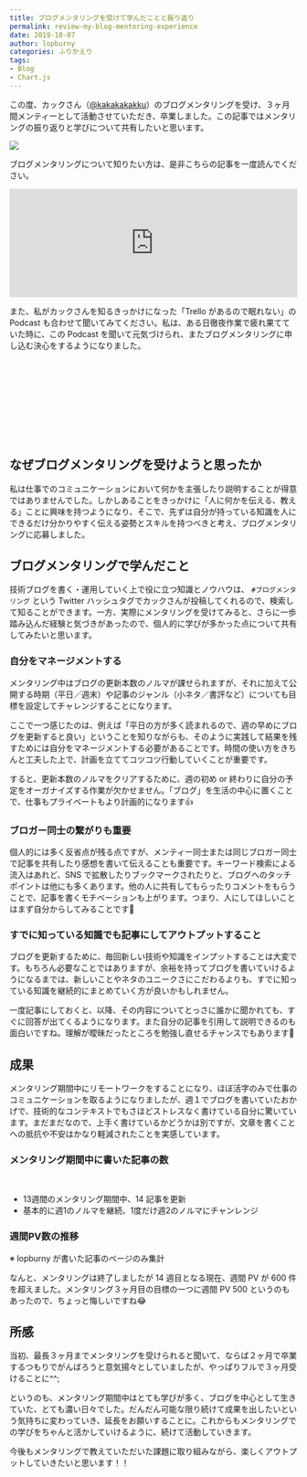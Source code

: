 ```yaml
---
title: ブログメンタリングを受けて学んだことと振り返り
permalink: review-my-blog-mentoring-experience
date: 2019-10-07
author: lopburny
categories: ふりかえり
tags:
- Blog
- Chart.js
---
```


この度、カックさん（[@kakakakakku](https://twitter.com/kakakakakku)）のブログメンタリングを受け、３ヶ月間メンティーとして活動させていただき、卒業しました。この記事ではメンタリングの振り返りと学びについて共有したいと思います。

![](/articles/assets/lopburny/img/lopburny_blog_15_thumbnail.jpg)
<script src="https://cdn.jsdelivr.net/npm/chart.js@2.8.0/dist/Chart.min.js"></script>

 
ブログメンタリングについて知りたい方は、是非こちらの記事を一度読んでください。
<br>
<iframe src="https://hatenablog-parts.com/embed?url=https%3A%2F%2Fkakakakakku.hatenablog.com%2Fentry%2F2019%2F06%2F24%2F070816" style="border: 0; width: 100%; height: 190px;" allowfullscreen scrolling="no"></iframe>


また、私がカックさんを知るきっかけになった「Trello があるので眠れない」の Podcast も合わせて聞いてみてください。私は、ある日徹夜作業で疲れ果てていた時に、この Podcast を聞いて元気づけられ、またブログメンタリングに申し込む決心をするようになりました。
<br>
<div class="iframely-embed"><div class="iframely-responsive" style="height: 140px; padding-bottom: 0;"><a href="https://lean-agile.fm/episode/22" data-iframely-url="//cdn.iframe.ly/QO3yCGy"></a></div></div><script async src="//cdn.iframe.ly/embed.js" charset="utf-8"></script>


## なぜブログメンタリングを受けようと思ったか

私は仕事でのコミュニケーションにおいて何かを主張したり説明することが得意ではありませんでした。しかしあることをきっかけに「人に何かを伝える、教える」ことに興味を持つようになり、そこで、先ずは自分が持っている知識を人にできるだけ分かりやすく伝える姿勢とスキルを持つべきと考え、ブログメンタリングに応募しました。

## ブログメンタリングで学んだこと
技術ブログを書く・運用していく上で役に立つ知識とノウハウは、 `#ブログメンタリング` という Twitter ハッシュタグでカックさんが投稿してくれるので、検索して知ることができます。一方、実際にメンタリングを受けてみると、さらに一歩踏み込んだ経験と気づきがあったので、個人的に学びが多かった点について共有してみたいと思います。

### 自分をマネージメントする
メンタリング中はブログの更新本数のノルマが課せられますが、それに加えて公開する時期（平日／週末）や記事のジャンル（小ネタ／書評など）についても目標を設定してチャレンジすることになります。

ここで一つ感じたのは、例えば「平日の方が多く読まれるので、週の早めにブログを更新すると良い」ということを知りながらも、そのように実践して結果を残すためには自分をマネージメントする必要があることです。時間の使い方をきちんと工夫した上で、計画を立ててコツコツ行動していくことが重要です。

すると、更新本数のノルマをクリアするために、週の初め or 終わりに自分の予定をオーガナイズする作業が欠かせません。「ブログ」を生活の中心に置くことで、仕事もプライベートもより計画的になります👍

### ブロガー同士の繋がりも重要
個人的には多く反省点が残る点ですが、メンティー同士または同じブロガー同士で記事を共有したり感想を書いて伝えることも重要です。キーワード検索による流入はあれど、SNS で拡散したりブックマークされたりと、ブログへのタッチポイントは他にも多くあります。他の人に共有してもらったりコメントをもらうことで、記事を書くモチベーションも上がります。つまり、人にしてほしいことはまず自分からしてみることです🙌 

### すでに知っている知識でも記事にしてアウトプットすること
ブログを更新するために、毎回新しい技術や知識をインプットすることは大変です。もちろん必要なことではありますが、余裕を持ってブログを書いていけるようになるまでは、新しいことやネタのユニークさにこだわるよりも、すでに知っている知識を継続的にまとめていく方が良いかもしれません。

一度記事にしておくと、以降、その内容についてとっさに誰かに聞かれても、すぐに回答が出てくるようになります。また自分の記事を引用して説明できるのも面白いですね。理解が曖昧だったところを勉強し直せるチャンスでもあります💪


## 成果

メンタリング期間中にリモートワークをすることになり、ほぼ活字のみで仕事のコミュニケーションを取るようになりましたが、週１でブログを書いていたおかげで、技術的なコンテキストでもさほどストレスなく書けている自分に驚いています。まだまだなので、上手く書けているかどうかは別ですが、文章を書くことへの抵抗や不安はかなり軽減されたことを実感しています。

### メンタリング期間中に書いた記事の数
<br>

- 13週間のメンタリング期間中、14 記事を更新
- 基本的に週1のノルマを継続、1度だけ週2のノルマにチャンレンジ

### 週間PV数の推移
※ lopburny が書いた記事のページのみ集計
<canvas id="lopburny-article-15" width="400" height="100"></canvas>
<script>
new Chart(document.getElementById('lopburny-article-15').getContext('2d'), {
  type: 'line',
  data: {
    labels: [ '１週目', '２週目', '３週目', '４週目', '５週目', '６週目', '７週目', '８週目', '９週目', '10週目', '11週目', '12週目', '13週目' ],
    datasets: [
      { label: '週間PV数', data: [ 25, 44, 21, 61, 52, 63, 51, 119, 173, 203, 213, 341, 382 ], backgroundColor: [ 'rgba(232, 147, 106, .2)' ]},
    ]
  }
});
</script>

なんと、メンタリングは終了しましたが 14 週目となる現在、週間 PV が 600 件を超えました。メンタリング３ヶ月目の目標の一つに週間 PV 500 というのもあったので、ちょっと悔しいですね😂


## 所感

当初、最長３ヶ月までメンタリングを受けられると聞いて、ならば２ヶ月で卒業するつもりでがんばろうと意気揚々としていましたが、やっぱりフルで３ヶ月受けることに^^; 

というのも、メンタリング期間中はとても学びが多く、ブログを中心として生きていた、とても濃い日々でした。だんだん可能な限り続けて成果を出したいという気持ちに変わっていき、延長をお願いすることに。これからもメンタリングでの学びをちゃんと活かしていけるように、続けて活動していきます。

今後もメンタリングで教えていただいた課題に取り組みながら、楽しくアウトプットしていきたいと思います！！

